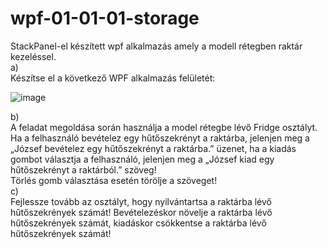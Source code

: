 # wpf-01-01-01-storage
StackPanel-el készített wpf alkalmazás amely a modell rétegben raktár kezeléssel.  
a)  
Készítse el a következő WPF alkalmazás felületét:  

![image](https://user-images.githubusercontent.com/6060514/112133483-0b0e2e00-8bcc-11eb-9bad-0df9061d7709.png)  

b)  
A feladat megoldása során használja a model rétegbe lévő Fridge osztályt.  
Ha a felhasználó bevételez egy hűtőszekrényt a raktárba, jelenjen meg a „József bevételez egy hűtőszekrényt a raktárba.” üzenet, ha a kiadás gombot választja a felhasználó, jelenjen meg a „József kiad egy hűtőszekrényt a raktárból.” szöveg!  
Törlés gomb választása esetén törölje a szöveget!  
c)  
Fejlessze tovább az osztályt, hogy nyilvántartsa a raktárba lévő hűtőszekrények számát! Bevételezéskor növelje a raktárba lévő hűtőszekrények számát, kiadáskor csökkentse a raktárba lévő hűtőszekrények számát!  



